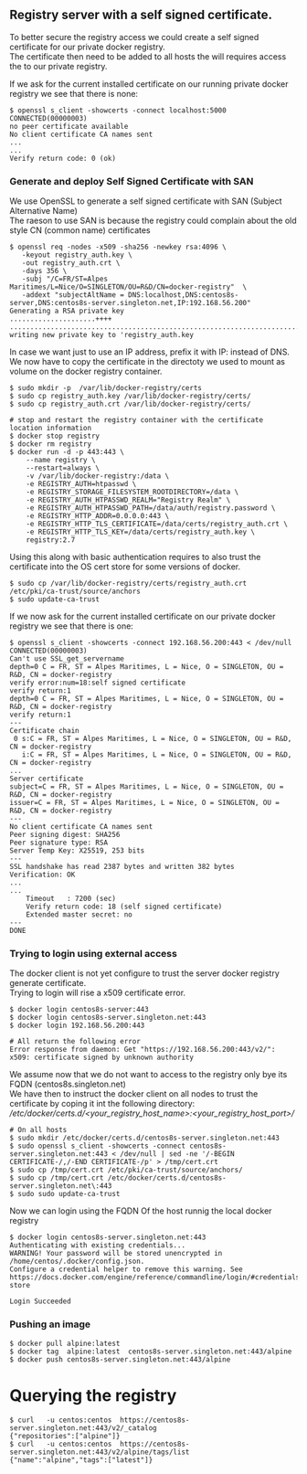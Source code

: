 ## Registry server with a self signed certificate.

To better secure the registry access we could create a self signed certificate for our private docker registry.  
The certificate then need to be added to all hosts the will requires access the to our private registry.  
  
If we ask for the current installed certificate on our running private docker registry we see that there is none:
```
$ openssl s_client -showcerts -connect localhost:5000
CONNECTED(00000003)
no peer certificate available
No client certificate CA names sent
...
...
Verify return code: 0 (ok)
```
### Generate and deploy Self Signed Certificate with SAN
We use OpenSSL to generate a self signed certificate with SAN (Subject Alternative Name)  
The raeson to use SAN is because the registry could complain about the old style CN (common name) certificates
```
$ openssl req -nodes -x509 -sha256 -newkey rsa:4096 \
   -keyout registry_auth.key \
   -out registry_auth.crt \
   -days 356 \
   -subj "/C=FR/ST=Alpes Maritimes/L=Nice/O=SINGLETON/OU=R&D/CN=docker-registry"  \
   -addext "subjectAltName = DNS:localhost,DNS:centos8s-server,DNS:centos8s-server.singleton.net,IP:192.168.56.200"
Generating a RSA private key
.....................++++
................................................................................................++++
writing new private key to 'registry_auth.key
```
In case we want just to use an IP address, prefix it with IP: instead of DNS.    
We now have to copy the certificate in the directoty we used to mount as volume on the docker registry container.

```
$ sudo mkdir -p  /var/lib/docker-registry/certs
$ sudo cp registry_auth.key /var/lib/docker-registry/certs/
$ sudo cp registry_auth.crt /var/lib/docker-registry/certs/

# stop and restart the registry container with the certificate location information
$ docker stop registry
$ docker rm registry
$ docker run -d -p 443:443 \
    --name registry \
    --restart=always \
    -v /var/lib/docker-registry:/data \
    -e REGISTRY_AUTH=htpasswd \
    -e REGISTRY_STORAGE_FILESYSTEM_ROOTDIRECTORY=/data \
    -e REGISTRY_AUTH_HTPASSWD_REALM="Registry Realm" \
    -e REGISTRY_AUTH_HTPASSWD_PATH=/data/auth/registry.password \
    -e REGISTRY_HTTP_ADDR=0.0.0.0:443 \
    -e REGISTRY_HTTP_TLS_CERTIFICATE=/data/certs/registry_auth.crt \
    -e REGISTRY_HTTP_TLS_KEY=/data/certs/registry_auth.key \
    registry:2.7
```

Using this along with basic authentication requires to also trust the certificate into the OS cert store for some versions of docker.
```
$ sudo cp /var/lib/docker-registry/certs/registry_auth.crt /etc/pki/ca-trust/source/anchors
$ sudo update-ca-trust
```
If we now ask for the current installed certificate on our private docker registry we see that there is one:
```
$ openssl s_client -showcerts -connect 192.168.56.200:443 < /dev/null
CONNECTED(00000003)
Can't use SSL_get_servername
depth=0 C = FR, ST = Alpes Maritimes, L = Nice, O = SINGLETON, OU = R&D, CN = docker-registry
verify error:num=18:self signed certificate
verify return:1
depth=0 C = FR, ST = Alpes Maritimes, L = Nice, O = SINGLETON, OU = R&D, CN = docker-registry
verify return:1
---
Certificate chain
 0 s:C = FR, ST = Alpes Maritimes, L = Nice, O = SINGLETON, OU = R&D, CN = docker-registry
   i:C = FR, ST = Alpes Maritimes, L = Nice, O = SINGLETON, OU = R&D, CN = docker-registry
...
Server certificate
subject=C = FR, ST = Alpes Maritimes, L = Nice, O = SINGLETON, OU = R&D, CN = docker-registry
issuer=C = FR, ST = Alpes Maritimes, L = Nice, O = SINGLETON, OU = R&D, CN = docker-registry
---
No client certificate CA names sent
Peer signing digest: SHA256
Peer signature type: RSA
Server Temp Key: X25519, 253 bits
---
SSL handshake has read 2387 bytes and written 382 bytes
Verification: OK
...
...
    Timeout   : 7200 (sec)
    Verify return code: 18 (self signed certificate)
    Extended master secret: no
---
DONE
```
### Trying to login using external access
The docker client is not yet configure to trust the server docker registry generate certificate.   
Trying to login will rise a x509 certificate error.
```
$ docker login centos8s-server:443
$ docker login centos8s-server.singleton.net:443
$ docker login 192.168.56.200:443

# All return the following error
Error response from daemon: Get "https://192.168.56.200:443/v2/": x509: certificate signed by unknown authority
```

We assume now that we do not want to access to the registry only bye its FQDN (centos8s.singleton.net)  
We have then to instruct the docker client on all nodes to trust the certificate by coping it int the following directory:  
*/etc/docker/certs.d/<your_registry_host_name>:<your_registry_host_port>/*
```
# On all hosts
$ sudo mkdir /etc/docker/certs.d/centos8s-server.singleton.net:443
$ sudo openssl s_client -showcerts -connect centos8s-server.singleton.net:443 < /dev/null | sed -ne '/-BEGIN CERTIFICATE-/,/-END CERTIFICATE-/p' > /tmp/cert.crt
$ sudo cp /tmp/cert.crt /etc/pki/ca-trust/source/anchors/
$ sudo cp /tmp/cert.crt /etc/docker/certs.d/centos8s-server.singleton.net\:443
$ sudo sudo update-ca-trust
```
Now we can login using the FQDN Of the host runnig the local docker registry
```
$ docker login centos8s-server.singleton.net:443
Authenticating with existing credentials...
WARNING! Your password will be stored unencrypted in /home/centos/.docker/config.json.
Configure a credential helper to remove this warning. See
https://docs.docker.com/engine/reference/commandline/login/#credentials-store

Login Succeeded
```
### Pushing an image 
```
$ docker pull alpine:latest
$ docker tag  alpine:latest  centos8s-server.singleton.net:443/alpine
$ docker push centos8s-server.singleton.net:443/alpine
```
# Querying the registry
```
$ curl   -u centos:centos  https://centos8s-server.singleton.net:443/v2/_catalog
{"repositories":["alpine"]}
$ curl   -u centos:centos  https://centos8s-server.singleton.net:443/v2/alpine/tags/list
{"name":"alpine","tags":["latest"]}
```

